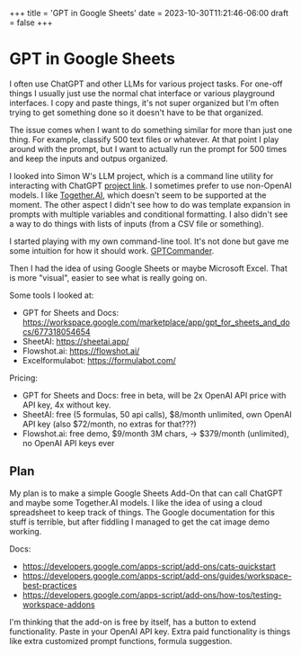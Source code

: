 +++
title = 'GPT in Google Sheets'
date = 2023-10-30T11:21:46-06:00
draft = false
+++
# GPT in Google Sheets

I often use ChatGPT and other LLMs for various project tasks. For one-off things I usually just use the normal chat interface
or various playground interfaces. I copy and paste things, it's not super organized but I'm often trying to get something
done so it doesn't have to be that organized.

The issue comes when I want to do something similar for more than just one thing. For example, classify 500 text files or whatever.
At that point I play around with the prompt, but I want to actually run the prompt for 500 times and keep the inputs and outpus
organized.

I looked into Simon W's LLM project, which is a command line utility for interacting with ChatGPT [project link](https://github.com/simonw/llm).
I sometimes prefer to use non-OpenAI models. I like [Together.AI](https://together.ai/), which doesn't seem to be supported at the moment.
The other aspect I didn't see how to do was template expansion in prompts with multiple variables and conditional formatting. I also didn't
see a way to do things with lists of inputs (from a CSV file or something).

I started playing with my own command-line tool. It's not done but gave me some intuition for how it should work. [GPTCommander](https://github.com/nwhitehead/gptcommander).

Then I had the idea of using Google Sheets or maybe Microsoft Excel. That is more "visual", easier to see what is really going on.

Some tools I looked at:

* GPT for Sheets and Docs: https://workspace.google.com/marketplace/app/gpt_for_sheets_and_docs/677318054654
* SheetAI: https://sheetai.app/
* Flowshot.ai: https://flowshot.ai/
* Excelformulabot: https://formulabot.com/

Pricing:
* GPT for Sheets and Docs: free in beta, will be 2x OpenAI API price with API key, 4x without key.
* SheetAI: free (5 formulas, 50 api calls), $8/month unlimited, own OpenAI API key (also $72/month, no extras for that???)
* Flowshot.ai: free demo, $9/month 3M chars, -> $379/month (unlimited), no OpenAI API keys ever

## Plan

My plan is to make a simple Google Sheets Add-On that can call ChatGPT and maybe some Together.AI models. I like the idea of using a cloud spreadsheet to keep
track of things. The Google documentation for this stuff is terrible, but after fiddling I managed to get the cat image demo working.

Docs:
* https://developers.google.com/apps-script/add-ons/cats-quickstart
* https://developers.google.com/apps-script/add-ons/guides/workspace-best-practices
* https://developers.google.com/apps-script/add-ons/how-tos/testing-workspace-addons

I'm thinking that the add-on is free by itself, has a button to extend functionality. Paste in your OpenAI API key. Extra paid functionality is things like extra
customized prompt functions, formula suggestion.

